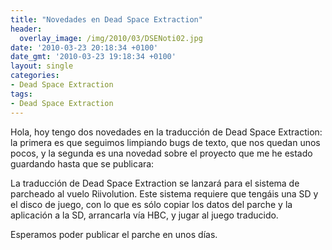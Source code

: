 ```yaml
---
title: "Novedades en Dead Space Extraction"
header:
  overlay_image: /img/2010/03/DSENoti02.jpg
date: '2010-03-23 20:18:34 +0100'
date_gmt: '2010-03-23 19:18:34 +0100'
layout: single
categories:
- Dead Space Extraction
tags:
- Dead Space Extraction
---
```

Hola, hoy tengo dos novedades en la traducción de Dead Space Extraction: 
la primera es que seguimos limpiando bugs de texto, que nos quedan unos 
pocos, y la segunda es una novedad sobre el proyecto que me he estado guardando 
hasta que se publicara:

La traducción de Dead Space Extraction se lanzará para el sistema de parcheado 
al vuelo Riivolution. Este sistema requiere que tengáis una SD y el disco de 
juego, con lo que es sólo copiar los datos del parche y la aplicación a la SD, 
arrancarla vía HBC, y jugar al juego traducido.

Esperamos poder publicar el parche en unos días.
